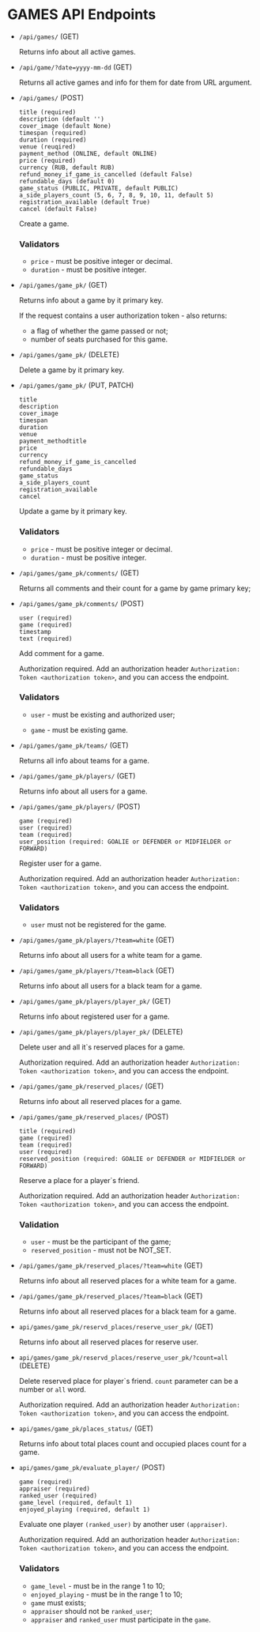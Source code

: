 # GAMES API Endpoints

- ```/api/games/``` (GET)

    Returns info about all active games.
    
- ```/api/game/?date=yyyy-mm-dd``` (GET)

    Returns all active games and info for them for date from URL argument.
    
- ```/api/games/``` (POST)

    ```
    title (required)
    description (default '')
    cover_image (default None)
    timespan (required)
    duration (required)
    venue (reuqired)
    payment_method (ONLINE, default ONLINE)
    price (required)
    currency (RUB, default RUB)
    refund_money_if_game_is_cancelled (default False)
    refundable_days (default 0)
    game_status (PUBLIC, PRIVATE, default PUBLIC)
    a_side_players_count (5, 6, 7, 8, 9, 10, 11, default 5)
    registration_available (default True)
    cancel (default False)
    ```
  
    Create a game.
    
    ### Validators
    
    - ```price``` - must be positive integer or decimal.
    - ```duration``` - must be positive integer.
    
- ```/api/games/game_pk/``` (GET)

    Returns info about a game by it primary key.
    
    If the request contains a user authorization token - also returns:
    - a flag of whether the game passed or not;
    - number of seats purchased for this game.
    
- ```/api/games/game_pk/``` (DELETE)

    Delete a game by it primary key.
    
- ```/api/games/game_pk/``` (PUT, PATCH)

    ```
    title
    description
    cover_image
    timespan
    duration
    venue
    payment_methodtitle
    price
    currency
    refund_money_if_game_is_cancelled
    refundable_days
    game_status
    a_side_players_count
    registration_available
    cancel
    ```
  
    Update a game by it primary key.
    
    ### Validators
    
    - ```price``` - must be positive integer or decimal.
    - ```duration``` - must be positive integer.
    
- ```/api/games/game_pk/comments/``` (GET)

    Returns all comments and their count for a game by game primary key;
    
- ```/api/games/game_pk/comments/``` (POST)

    ```
    user (required)
    game (required)
    timestamp
    text (required)
    ```
  
    Add comment for a game. 
    
    Authorization required. Add an authorization header ```Authorization: Token <authorization token>```, and you can 
    access the endpoint.
    
    ### Validators
    
    - ```user``` - must be existing and authorized user;
    
    - ```game``` - must be existing game.
    
- ```/api/games/game_pk/teams/``` (GET)
    
    Returns all info about teams for a game.
    
- ```/api/games/game_pk/players/``` (GET)

    Returns info about all users for a game.
    
- ```/api/games/game_pk/players/``` (POST)

    ```
    game (required)
    user (required)
    team (required)
    user_position (required: GOALIE or DEFENDER or MIDFIELDER or FORWARD)
    ```
  
    Register user for a game.
    
    Authorization required. Add an authorization header ```Authorization: Token <authorization token>```, and you can 
    access the endpoint.
    
    ### Validators
    
    - ```user``` must not be registered for the game.
    
- ```/api/games/game_pk/players/?team=white``` (GET)

    Returns info about all users for a white team for a game.
    
- ```/api/games/game_pk/players/?team=black``` (GET)

    Returns info about all users for a black team for a game.
    
- ```/api/games/game_pk/players/player_pk/``` (GET)

    Returns info about registered user for a game.
    
- ```/api/games/game_pk/players/player_pk/``` (DELETE)

    Delete user and all it`s reserved places for a game.
    
    Authorization required. Add an authorization header ```Authorization: Token <authorization token>```, and you can 
    access the endpoint.
    
- ```/api/games/game_pk/reserved_places/``` (GET)

    Returns info about all reserved places for a game.
    
- ```/api/games/game_pk/reserved_places/``` (POST)

    ```
    title (required)
    game (required)
    team (required)
    user (required)
    reserved_position (required: GOALIE or DEFENDER or MIDFIELDER or FORWARD)
    ```

    Reserve a place for a player`s friend.
    
    Authorization required. Add an authorization header ```Authorization: Token <authorization token>```, and you can 
    access the endpoint.
    
    ### Validation
    
    - ```user``` - must be the participant of the game;
    - ```reserved_position``` - must not be NOT_SET.
    
- ```/api/games/game_pk/reserved_places/?team=white``` (GET)

    Returns info about all reserved places for a white team for a game.
    
- ```/api/games/game_pk/reserved_places/?team=black``` (GET)

    Returns info about all reserved places for a black team for a game.
    
- ```api/games/game_pk/reservd_places/reserve_user_pk/``` (GET)

    Returns info about all reserved places for reserve user.   
    
- ```api/games/game_pk/reservd_places/reserve_user_pk/?count=all``` (DELETE)

    Delete reserved place for player`s friend. ```count``` parameter can be a number or ```all``` word.

    Authorization required. Add an authorization header ```Authorization: Token <authorization token>```, and you can 
    access the endpoint.
    
- ```api/games/game_pk/places_status/``` (GET)

    Returns info about total places count and occupied places count for a game.
    
- ```api/games/game_pk/evaluate_player/``` (POST)

    ```
    game (required)
    appraiser (required)
    ranked_user (required)
    game_level (required, default 1)
    enjoyed_playing (required, default 1)
    ```
    
    Evaluate one player ```(ranked_user)``` by another user ```(appraiser)```.
    
    Authorization required. Add an authorization header ```Authorization: Token <authorization token>```, and you can 
    access the endpoint.
    
    ### Validators
    
    - ```game_level``` - must be in the range 1 to 10;
    - ```enjoyed_playing``` - must be in the range 1 to 10;
    - ```game``` must exists;
    - ```appraiser``` should not be ```ranked_user```;
    - ```appraiser``` and ```ranked_user``` must participate in the ```game```.